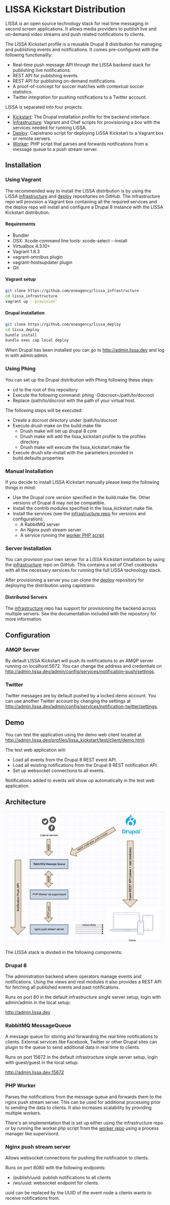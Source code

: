 # LISSA Kickstart Distribution

LISSA is an open source technology stack for real time messaging in second
screen applications. It allows media providers to publish live and on-demand
video streams and push related notifications to clients.

The LISSA Kickstart profile is a reusable Drupal 8 distribution for managing
and publishing events and notifications. It comes pre-configured with the
following functionality:

- Real-time push message API through the LISSA backend stack for publishing
  live notifications.
- REST API for publishing events.
- REST API for publishing on-demand notifications.
- A proof-of-concept for soccer matches with contextual soccer statistics.
- Twitter integration for pushing notifications to a Twitter account.

LISSA is separated into four projects:

- [Kickstart](https://github.com/oneagency/lissa_kickstart): The Drupal installation profile for the backend interface.
- [Infrastructure](https://github.com/oneagency/lissa_infrastructure): Vagrant and Chef scripts for provisioning a box with the services needed for running LISSA.
- [Deploy](https://github.com/oneagency/lissa_deploy): Capistrano script for deploying LISSA Kickstart to a Vagrant box or remote servers.
- [Worker](https://github.com/oneagency/lissa_worker): PHP script that parses and forwards notifications from a message queue to a push stream server. 

## Installation

### Using Vagrant

The recommended way to install the LISSA distribution is by using the LISSA
[infrastructure](https://github.com/oneagency/lissa_infrastructure) and
[deploy](https://github.com/oneagency/lissa_deploy) repositories on GitHub.
The infrastructure repo will provision a Vagrant box containing all the
required services and the deploy repo will install and configure a Drupal 8
instance with the LISSA Kickstart distribution.

#### Requirements

- Bundler
- OSX: Xcode command line tools: xcode-select --install
- Virtualbox 4.3.10+
- Vagrant 1.6.3
- vagrant-omnibus plugin
- vagrant-hostsupdater plugin
- Git

#### Vagrant setup

```bash
git clone https://github.com/oneagency/lissa_infrastructure
cd lissa_infrastructure
vagrant up --provision`
```

#### Drupal installation

```bash
git clone https://github.com/oneagency/lissa_deploy
cd lissa_deploy
bundle install
bundle exec cap local deploy
```

When Drupal has been installed you can go to <http://admin.lissa.dev> and log in with admin:admin.

### Using Phing

You can set up the Drupal distribution with Phing following these steps:

- cd to the root of this repository
- Execute the following command: phing -Ddocroot=/path/to/docroot
- Replace /path/to/docroot with the path of your virtual host.

The following steps will be executed:

- Create a docroot directory under /path/to/docroot
- Execute drush make on the build.make file
  - Drush make will set up drupal 8 core
  - Drush make will add the lissa_kickstart profile to the profiles directory
  - Drush make will execute the lissa_kickstart.make file
- Execute drush site-install with the parameters provided in
  build.defaults.properties

### Manual Installation

If you decide to install LISSA Kickstart manually please keep the following
things in mind:

- Use the Drupal core version specified in the build.make file. Other versions
  of Drupal 8 may not be compatible.
- Install the contrib modules specified in the lissa_kickstart.make file.
- Install the services (see the [infrastructure repo](https://github.com/oneagency/lissa_infrastructure)
  for versions and configuration):
  - A RabbitMQ server
  - An Nginx push stream server
  - A service running the [worker PHP script](https://github.com/oneagency/lissa_worker)


### Server Installation

You can provision your own server for a LISSA Kickstart installation by using
the [infrastructure](https://github.com/oneagency/lissa_infrastructure) repo
on GitHub. This contains a set of Chef cookbooks with all the necessary services
for running the full LISSA technology stack.

After provisioning a server you can clone the
[deploy](https://github.com/oneagency/lissa_deploy) repository for deploying the
distribution using capistrano.

#### Distributed Servers

The [infrastructure](https://github.com/oneagency/lissa_infrastructure) repo
has support for provisioning the backend across multiple servers. See the
documentation included with the repository for more information.

## Configuration

### AMQP Server

By default LISSA Kickstart will push its notifications to an AMQP server running on localhost:5672. You can change the address and credentials on <http://admin.lissa.dev/admin/config/services/notification-push/settings>.

### Twitter

Twitter messages are by default pushed by a locked demo account. You can use another Twitter account by changing the settings at <http://admin.lissa.dev/admin/config/services/notification-twitter/settings>.

## Demo

You can test the application using the demo web client located at <http://admin.lissa.dev/profiles/lissa_kickstart/test/client/demo.html>.

The test web application will:

- Load all events from the Drupal 8 REST event API.
- Load all existing notifications from the Drupal 8 REST notification API.
- Set up websocket connections to all events.

Notifications added to events will show up automatically in the test web application.

## Architecture

![LISSA Component Diagram](doc/component-diagram.png)

The LISSA stack is divided in the following components:
 
### Drupal 8

The administration backend where operators manage events and notifications.
Using the views and rest modules it also provides a REST API for fetching all
published events and past notifications.

Runs on port 80 in the default infrastructure single server setup, login with admin/admin in the local setup:

<http://admin.lissa.dev>

### RabbitMQ MessageQueue

A message queue for storing and forwarding the real time notifications to
clients. External services like Facebook, Twitter or other Drupal sites can
plugin to the queue to send additional data in real time to clients.

Runs on port 15672 in the default infrastructure single server setup, login with guest/guest in the local setup:

<http://admin.lissa.dev:15672>

### PHP Worker

Parses the notifications from the message queue and forwards them to the nginx
push stream server. This can be used for additional processing prior to sending
the data to clients. It also increases scalability by providing multiple
workers.

There's an implementation that is set up either using the infrastructure repo or
by running the worker.php script from the [worker repo](https://github.com/oneagency/lissa_worker)
using a process manager like supervisord.

### Nginx push stream server

Allows websocket connections for pushing the notification to clients.

Runs on port 8080 with the following endpoints:

- /publish/uuid: publish notifications to all clients
- /ws/uuid: websocket endpoint for clients.

uuid can be replaced by the UUID of the event node a clients wants to receive
notifications from.
